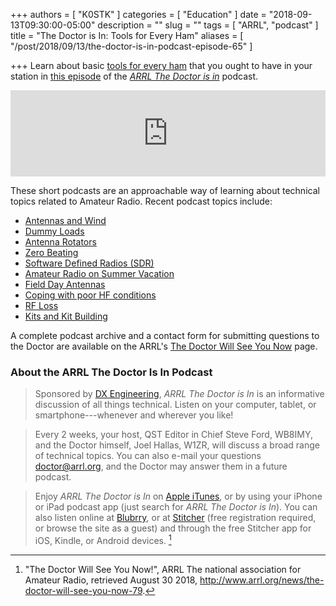 +++
authors = [ "K0STK" ]
categories = [ "Education" ]
date = "2018-09-13T09:30:00-05:00"
description = ""
slug = ""
tags = [ "ARRL", "podcast" ]
title = "The Doctor is In: Tools for Every Ham"
aliases = [ "/post/2018/09/13/the-doctor-is-in-podcast-episode-65" ]

+++
Learn about basic
[tools for every
ham](https://www.blubrry.com/arrl_the_doctor_is_in/36319167/tools-for-every-ham/)
that you ought to have in your station in
[this episode](https://www.blubrry.com/arrl_the_doctor_is_in/36319167/tools-for-every-ham/)
of the
[*ARRL The Doctor is in*](http://www.arrl.org/doctor/) podcast. 
<!--more-->

<iframe src="http://player.blubrry.com?media_url=http://media.blubrry.com/arrl_the_doctor_is_in/content.blubrry.com/arrl_the_doctor_is_in/Tools_-_September_13_2018.mp3" scrolling="no" width="100%" height="138px" frameborder="0"></iframe>

These short podcasts are an approachable way of learning about technical
topics related to Amateur Radio. Recent podcast topics include:

* [Antennas and Wind](https://www.blubrry.com/arrl_the_doctor_is_in/35802228/antennas-and-wind/)
* [Dummy Loads](https://www.blubrry.com/arrl_the_doctor_is_in/35778069/dummy-loads/)
* [Antenna Rotators](https://www.blubrry.com/arrl_the_doctor_is_in/35777517/antenna-rotators/)
* [Zero Beating](https://www.blubrry.com/arrl_the_doctor_is_in/34738261/arrls-the-doctor-is-in-zero-beating/)
* [Software Defined Radios \(SDR\)](https://www.blubrry.com/arrl_the_doctor_is_in/34737871/arrls-the-doctor-is-in/)
* [Amateur Radio on Summer Vacation](https://www.blubrry.com/arrl_the_doctor_is_in/34737799/arrls-the-doctor-is-in/)
* [Field Day Antennas](https://www.blubrry.com/arrl_the_doctor_is_in/33498188/field-day-antennas/)
* [Coping with poor HF conditions](https://www.blubrry.com/arrl_the_doctor_is_in/33492377/coping-with-poor-hf-conditions/)
* [RF Loss](https://www.blubrry.com/arrl_the_doctor_is_in/33471495/rf-loss/)
* [Kits and Kit Building](https://www.blubrry.com/arrl_the_doctor_is_in/32708952/kits-and-kit-building/)

A complete podcast archive and a contact form for submitting questions
to the Doctor are available on the ARRL's
[The Doctor Will See You Now](http://www.arrl.org/doctor) page.

### About the ARRL The Doctor Is In Podcast

>Sponsored by [DX Engineering](http://www.dxengineering.com/),
*ARRL The Doctor is In* is an informative discussion of all things
technical. Listen on your computer, tablet, or smartphone---whenever and
wherever you like!

>Every 2 weeks, your host, QST Editor in Chief Steve Ford, WB8IMY, and the
Doctor himself, Joel Hallas, W1ZR, will discuss a broad range of technical
topics. You can also e-mail your questions
[doctor@arrl.org](mailto:doctor@arrl.org),
and the Doctor may answer them in a future podcast.

>Enjoy
*ARRL The Doctor is In* on
[Apple iTunes](https://itunes.apple.com/us/podcast/arrl-the-doctor-is-in/id1096749595?mt=2()),
or by using your iPhone or iPad podcast app (just search for
*ARRL The Doctor is In*). You can also listen online at
[Blubrry](https://www.blubrry.com/arrl_the_doctor_is_in/),
or at
[Stitcher](https://www.stitcher.com/)
(free registration required, or browse the site as a guest) and through
the free Stitcher app for iOS, Kindle, or Android devices. [^1]

[^1]: "The Doctor Will See You Now!", ARRL The national association for Amateur Radio, retrieved August 30 2018, http://www.arrl.org/news/the-doctor-will-see-you-now-79.
